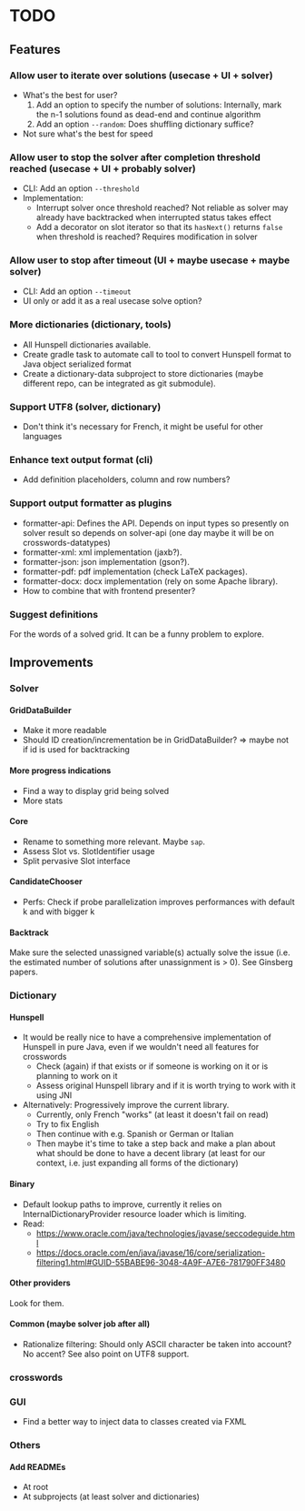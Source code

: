 # TODO

## Features

### Allow user to iterate over solutions (usecase + UI + solver)

- What's the best for user?
  1. Add an option to specify the number of solutions: Internally, mark the n-1 solutions found as
     dead-end and continue algorithm
  2. Add an option `--random`: Does shuffling dictionary suffice?
- Not sure what's the best for speed

### Allow user to stop the solver after completion threshold reached (usecase + UI + probably solver)

- CLI: Add an option `--threshold`
- Implementation:
  - Interrupt solver once threshold reached? Not reliable as solver may already have backtracked
    when interrupted status takes effect
  - Add a decorator on slot iterator so that its `hasNext()` returns `false` when threshold is
    reached? Requires modification in solver

### Allow user to stop after timeout (UI + maybe usecase + maybe solver)

- CLI: Add an option `--timeout`
- UI only or add it as a real usecase solve option?

### More dictionaries (dictionary, tools)

- All Hunspell dictionaries available.
- Create gradle task to automate call to tool to convert Hunspell format to Java object serialized
  format
- Create a dictionary-data subproject to store dictionaries (maybe different repo, can be integrated
  as git submodule).

### Support UTF8 (solver, dictionary)

- Don't think it's necessary for French, it might be useful for other languages

### Enhance text output format (cli)

- Add definition placeholders, column and row numbers?

### Support output formatter as plugins

- formatter-api: Defines the API. Depends on input types so presently on solver result so depends on
  solver-api (one day maybe it will be on crosswords-datatypes)
- formatter-xml: xml implementation (jaxb?).
- formatter-json: json implementation (gson?).
- formatter-pdf: pdf implementation (check LaTeX packages).
- formatter-docx: docx implementation (rely on some Apache library).
- How to combine that with frontend presenter?

### Suggest definitions

For the words of a solved grid. It can be a funny problem to explore.

## Improvements

### Solver

#### GridDataBuilder

- Make it more readable
- Should ID creation/incrementation be in GridDataBuilder? => maybe not if id is used for
  backtracking

#### More progress indications

- Find a way to display grid being solved
- More stats

#### Core

- Rename to something more relevant. Maybe `sap`.
- Assess Slot vs. SlotIdentifier usage
- Split pervasive Slot interface

#### CandidateChooser

- Perfs: Check if probe parallelization improves performances with default k and with bigger k

#### Backtrack

Make sure the selected unassigned variable(s) actually solve the issue (i.e. the estimated number of
solutions after unassignment is > 0). See Ginsberg papers.

### Dictionary

#### Hunspell

- It would be really nice to have a comprehensive implementation of Hunspell in pure Java, even if
  we wouldn't need all features for crosswords
  - Check (again) if that exists or if someone is working on it or is planning to work on it
  - Assess original Hunspell library and if it is worth trying to work with it using JNI
- Alternatively: Progressively improve the current library.
  - Currently, only French "works" (at least it doesn't fail on read)
  - Try to fix English
  - Then continue with e.g. Spanish or German or Italian
  - Then maybe it's time to take a step back and make a plan about what should be done to have a
    decent library (at least for our context, i.e. just expanding all forms of the dictionary)

#### Binary

- Default lookup paths to improve, currently it relies on InternalDictionaryProvider resource loader
  which is limiting.
- Read:
  - https://www.oracle.com/java/technologies/javase/seccodeguide.html
  - https://docs.oracle.com/en/java/javase/16/core/serialization-filtering1.html#GUID-55BABE96-3048-4A9F-A7E6-781790FF3480

#### Other providers

Look for them.

#### Common (maybe solver job after all)

- Rationalize filtering: Should only ASCII character be taken into account? No accent? See also
  point on UTF8 support.

### crosswords

### GUI

- Find a better way to inject data to classes created via FXML

### Others

#### Add READMEs

- At root
- At subprojects (at least solver and dictionaries)

